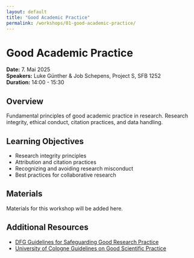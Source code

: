 ```yaml
---
layout: default
title: "Good Academic Practice"
permalink: /workshops/01-good-academic-practice/
---
```

# Good Academic Practice

**Date:** 7. Mai 2025  
**Speakers:** Luke Günther & Job Schepens, Project S, SFB 1252  
**Duration:** 14:00 - 15:30

## Overview

Fundamental principles of good academic practice in research. Research integrity, ethical conduct, citation practices, and data handling.

## Learning Objectives

- Research integrity principles
- Attribution and citation practices  
- Recognizing and avoiding research misconduct
- Best practices for collaborative research

## Materials

Materials for this workshop will be added here.

## Additional Resources

- [DFG Guidelines for Safeguarding Good Research Practice](https://www.dfg.de/en/research_funding/principles_dfg_funding/good_scientific_practice/)
- [University of Cologne Guidelines on Good Scientific Practice](https://verwaltung.uni-koeln.de/stabsstelle03.1/content/good_scientific_practice/index_eng.html)
